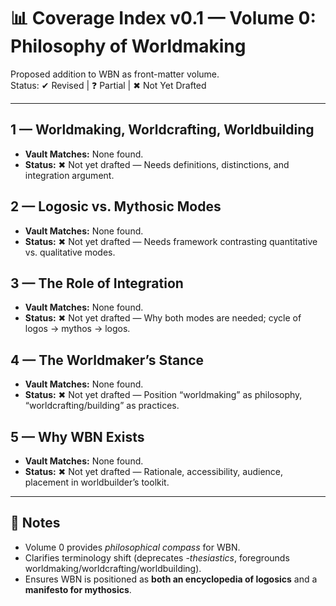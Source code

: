 # 📊 Coverage Index v0.1 — Volume 0: Philosophy of Worldmaking

Proposed addition to WBN as front-matter volume.  
Status: ✔ Revised | ❓ Partial | ✖ Not Yet Drafted  

---

## 1 — Worldmaking, Worldcrafting, Worldbuilding
- **Vault Matches:** None found.  
- **Status:** ✖ Not yet drafted — Needs definitions, distinctions, and integration argument.  

## 2 — Logosic vs. Mythosic Modes
- **Vault Matches:** None found.  
- **Status:** ✖ Not yet drafted — Needs framework contrasting quantitative vs. qualitative modes.  

## 3 — The Role of Integration
- **Vault Matches:** None found.  
- **Status:** ✖ Not yet drafted — Why both modes are needed; cycle of logos → mythos → logos.  

## 4 — The Worldmaker’s Stance
- **Vault Matches:** None found.  
- **Status:** ✖ Not yet drafted — Position “worldmaking” as philosophy, “worldcrafting/building” as practices.  

## 5 — Why WBN Exists
- **Vault Matches:** None found.  
- **Status:** ✖ Not yet drafted — Rationale, accessibility, audience, placement in worldbuilder’s toolkit.  

---

## 📌 Notes
- Volume 0 provides *philosophical compass* for WBN.  
- Clarifies terminology shift (deprecates *-thesiastics*, foregrounds worldmaking/worldcrafting/worldbuilding).  
- Ensures WBN is positioned as **both an encyclopedia of logosics** and a **manifesto for mythosics**.  
